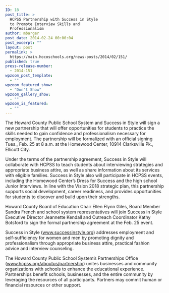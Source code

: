 ```yaml
---
ID: 18
post_title: >
  HCPSS Partnership with Success in Style
  to Promote Interview Skills and
  Professionalism
author: mbarger
post_date: 2014-02-24 00:00:04
post_excerpt: ""
layout: post
permalink: >
  https://main.hocoschools.org/news-posts/2014/02/151/
published: true
press-release-number:
  - 2014-151
wpzoom_post_template:
  - ""
wpzoom_featured_show:
  - "Don't Show"
wpzoom_gallery_show:
  - ""
wpzoom_is_featured:
  - ""
---
```

The Howard County Public School System and Success in Style will sign a new partnership that will offer opportunities for students to practice the skills needed to gain confidence and professionalism necessary for employment. The partnership will be formalized with an official signing Tues., Feb. 25 at 8 a.m. at the Homewood Center, 10914 Clarksville Pk., Ellicott City.

Under the terms of the partnership agreement, Success in Style will collaborate with HCPSS to teach students about interviewing strategies and appropriate business attire, as well as share information about its services with eligible families. Success in Style also will participate in HCPSS events, including the Homewood Center’s Dress for Success and the high school Junior Interviews. In line with the Vision 2018 strategic plan, this partnership supports social development, career readiness, and provides opportunities for students to discover and build upon their strengths.

Howard County Board of Education Chair Ellen Flynn Giles, Board Member Sandra French and school system representatives will join Success in Style Executive Director Jeannette Kendall and Outreach Coordinator Kathy Botsford to sign the formal partnership agreement at the Feb. 25 event.

Success in Style (<a href="http://www.successinstyle.org/">www.successinstyle.org</a>) addresses employment and self-sufficiency for women and men by promoting dignity and professionalism through appropriate business attire, practical fashion advice and interview counseling.

The Howard County Public School System’s Partnerships Office (<a href="http://www.hcpss.org/aboutus/partnership/" target="_blank">www.hcpss.org/aboutus/partnership</a>) unites businesses and community organizations with schools to enhance the educational experience. Partnerships benefit schools, businesses, and the entire community by leveraging the resources of all participants. Partners may commit human or financial resources or other support.